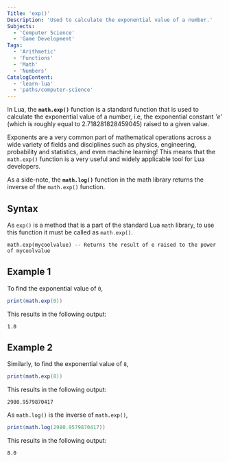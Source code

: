```yaml
---
Title: 'exp()'
Description: 'Used to calculate the exponential value of a number.'
Subjects:
  - 'Computer Science'
  - 'Game Development'
Tags:
  - 'Arithmetic'
  - 'Functions'
  - 'Math'
  - 'Numbers'
CatalogContent:
  - 'learn-lua'
  - 'paths/computer-science'
---
```


In Lua, the **`math.exp()`** function is a standard function that is used to calculate the exponential value of a number, i.e, the exponential constant _'e'_ (which is roughly equal to 2.718281828459045) raised to a given value.

Exponents are a very common part of mathematical operations across a wide variety of fields and disciplines such as physics, engineering, probability and statistics, and even machine learning! This means that the `math.exp()` function is a very useful and widely applicable tool for Lua developers.

As a side-note, the **`math.log()`** function in the math library returns the inverse of the `math.exp()` function.

## Syntax

As `exp()` is a method that is a part of the standard Lua `math` library, to use this function it must be called as `math.exp()`.

```pseudo
math.exp(mycoolvalue) -- Returns the result of e raised to the power of mycoolvalue
```

## Example 1

To find the exponential value of `0`,

```lua
print(math.exp(0))
```

This results in the following output:

```shell
1.0
```

## Example 2

Similarly, to find the exponential value of `8`,

```lua
print(math.exp(8))
```

This results in the following output:

```shell
2980.9579870417
```

As `math.log()` is the inverse of `math.exp()`,

```lua
print(math.log(2980.9579870417))
```

This results in the following output:

```shell
8.0
```

